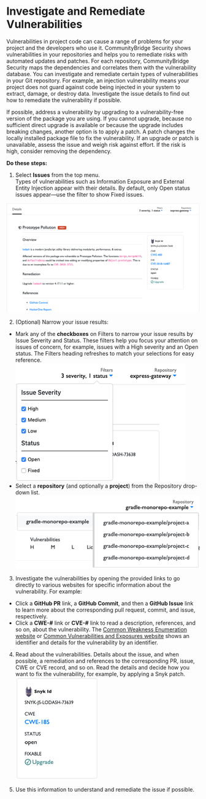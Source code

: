 # Investigate and Remediate Vulnerabilities

Vulnerabilities in project code can cause a range of problems for your project and the developers who use it. CommunityBridge Security shows vulnerabilities in your repositories and helps you to remediate risks with automated updates and patches. For each repository, CommunityBridge Security maps the dependencies and correlates them with the vulnerability database. You can investigate and remediate certain types of vulnerabilities in your Git repository. For example, an injection vulnerability means your project does not guard against code being injected in your system to extract, damage, or destroy data. Investigate the issue details to find out how to remediate the vulnerability if possible.

If possible, address a vulnerability by upgrading to a vulnerability-free version of the package you are using. If you cannot upgrade, because no sufficient direct upgrade is available or because the upgrade includes breaking changes, another option is to apply a patch. A patch changes the locally installed package file to fix the vulnerability. If an upgrade or patch is unavailable, assess the issue and weigh risk against effort. If the risk is high, consider removing the dependency.

**Do these steps:**

1. Select **Issues** from the top menu.  
Types of vulnerabilities such as Information Exposure and External Entity Injection appear with their details. By default, only Open status issues appear—use the filter to show Fixed issues.

![](../../.gitbook/assets/7410898.png)

2. \(Optional\) Narrow your issue results:

* Mark any of the **checkboxes** on Filters to narrow your issue results by Issue Severity and Status. These filters help you focus your attention on issues of concern, for example, issues with a High severity and an Open status. The Filters heading refreshes to match your selections for easy reference. ![](../../.gitbook/assets/7410899.png) 
* Select a **repository** \(and optionally a **project**\) from the Repository drop-down list. ![](../../.gitbook/assets/7410897.png)

3. Investigate the vulnerabilities by opening the provided links to go directly to various websites for specific information about the vulnerability. For example:

* Click a **GitHub PR** link, a **GitHub Commit**, and then a **GitHub Issue** link to learn more about the corresponding pull request, commit, and issue, respectively.
* Click a **CWE-\#** link or **CVE-\#** link to read a description, references, and so on, about the vulnerability. The [Common Weakness Enumeration website](https://cwe.mitre.org/) or [Common Vulnerabilities and Exposures website](https://cve.mitre.org/) shows an identifier and details for the vulnerability by an identifier.

4. Read about the vulnerabilities. Details about the issue, and when possible, a remediation and references to the corresponding PR, issue, CWE or CVE record, and so on. Read the details and decide how you want to fix the vulnerability, for example, by applying a Snyk patch.  
![](../../.gitbook/assets/7410900.png)

5. Use this information to understand and remediate the issue if possible.

